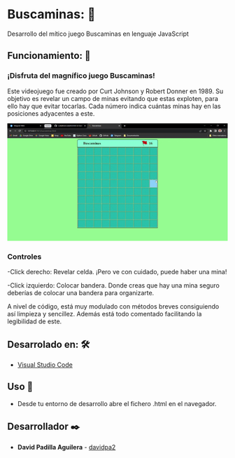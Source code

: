 # Buscaminas: &#128241;

Desarrollo del mítico juego Buscaminas en lenguaje JavaScript

## Funcionamiento: 🚀
### ¡Disfruta del magnífico juego Buscaminas!
Este videojuego fue creado por Curt Johnson y Robert Donner en 1989. Su objetivo es revelar un campo de minas evitando que estas exploten, para ello hay que evitar tocarlas. Cada número indica cuántas minas hay en las posiciones adyacentes a este.

<img src="https://github.com/davidpa2/Buscaminas/blob/main/video/Buscaminas.gif">

### Controles
-Click derecho: Revelar celda. ¡Pero ve con cuidado, puede haber una mina!

-Click izquierdo: Colocar bandera. Donde creas que hay una mina seguro deberías de colocar una bandera para organizarte.

A nivel de código, está muy modulado con métodos breves consiguiendo así limpieza y sencillez. Además está todo comentado facilitando la legibilidad de este.

## Desarrolado en: 🛠️


* [Visual Studio Code](https://code.visualstudio.com/)


## Uso 📌

* Desde tu entorno de desarrollo abre el fichero .html en el navegador.

## Desarrollador ✒️


* **David Padilla Aguilera** - [davidpa2](https://github.com/davidpa2)
